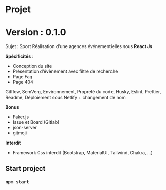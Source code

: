 # Projet
# Version : 0.1.0

Sujet : Sport
Réalisation d’une agences événementielles sous **React Js**

**Spécificités** :

- Conception du site
- Présentation d’évènement avec filtre de recherche
- Page Faq
- Page 404

Gitflow, SemVerg, Environnement, Propreté du code, Husky, Eslint, Prettier, Readme, Déploiement sous Netlify + changement de nom

**Bonus**

- Faker.js
- Issue et Board (Gitlab)
- json-server
- gitmoji

**Interdit**

- Framework Css interdit (Bootstrap, MaterialUI, Tailwind, Chakra, …)

## Start project

### `npm start`
